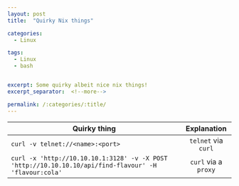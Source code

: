 ```yaml
---
layout: post
title:  "Quirky Nix things"

categories:
  - Linux

tags:
  - Linux
  - bash


excerpt: Some quirky albeit nice nix things!
excerpt_separator:  <!--more-->

permalink: /:categories/:title/
---
```

| Quirky thing        | Explanation  |
| ------------- |:-------------:|
| `curl -v telnet://<name>:<port>`      | `telnet` via `curl`  |
| `curl -x 'http://10.10.10.1:3128' -v -X POST 'http://10.10.10.10/api/find-flavour' -H 'flavour:cola'`      | `curl` via a `proxy`  |
